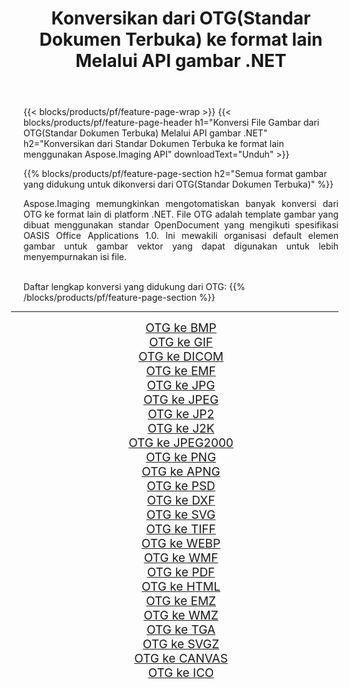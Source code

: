 ﻿---
title: Konversikan dari OTG(Standar Dokumen Terbuka) ke format lain Melalui API gambar .NET 
weight: 3920
url: /id/net/conversion/from/otg/ 
lang: id
langdirlevel: 2
locales: zh-hans,ja,it,ru,de,es,fr,nl,id,lt,pl,pt,vi,tr,ko,zh-hant,ar,hi,th,sv,cs,uk,he
description: Menggunakan Aspose.Imaging Anda dapat dengan mudah mengonversi dari OTG(Standar Dokumen Terbuka) ke format lain
---

{{< blocks/products/pf/feature-page-wrap >}}
{{< blocks/products/pf/feature-page-header h1="Konversi File Gambar dari OTG(Standar Dokumen Terbuka) Melalui API gambar .NET" h2="Konversikan dari Standar Dokumen Terbuka ke format lain menggunakan Aspose.Imaging API" downloadText="Unduh" >}}


{{% blocks/products/pf/feature-page-section  h2="Semua format gambar yang didukung untuk dikonversi dari OTG(Standar Dokumen Terbuka)" %}}
<p align=justify>Aspose.Imaging memungkinkan mengotomatiskan banyak konversi dari OTG ke format lain di platform .NET. File OTG adalah template gambar yang dibuat menggunakan standar OpenDocument yang mengikuti spesifikasi OASIS Office Applications 1.0. Ini mewakili organisasi default elemen gambar untuk gambar vektor yang dapat digunakan untuk lebih menyempurnakan isi file.</p>
<br/>
Daftar lengkap konversi yang didukung dari OTG:
{{% /blocks/products/pf/feature-page-section %}}
<div class="container-fluid productfamilypage bg-gray">
    <div class="convertypes bg-gray agp-content section">
        <div class="container">
		<hr style="margin-left:-20px;"/>
		<div class="row other-converters" style="gap: 10px;font-size: 19px;text-align:center;">
		    <div class='col-md-2 other-converter remove-lp remove-rp'><a href="/imaging/id/net/conversion/otg-to-bmp/" style="padding:15px;">OTG ke BMP</a></div><div class='col-md-2 other-converter remove-lp remove-rp'><a href="/imaging/id/net/conversion/otg-to-gif/" style="padding:15px;">OTG ke GIF</a></div><div class='col-md-2 other-converter remove-lp remove-rp'><a href="/imaging/id/net/conversion/otg-to-dicom/" style="padding:15px;">OTG ke DICOM</a></div><div class='col-md-2 other-converter remove-lp remove-rp'><a href="/imaging/id/net/conversion/otg-to-emf/" style="padding:15px;">OTG ke EMF</a></div><div class='col-md-2 other-converter remove-lp remove-rp'><a href="/imaging/id/net/conversion/otg-to-jpg/" style="padding:15px;">OTG ke JPG</a></div><div class='col-md-2 other-converter remove-lp remove-rp'><a href="/imaging/id/net/conversion/otg-to-jpeg/" style="padding:15px;">OTG ke JPEG</a></div><div class='col-md-2 other-converter remove-lp remove-rp'><a href="/imaging/id/net/conversion/otg-to-jp2/" style="padding:15px;">OTG ke JP2</a></div><div class='col-md-2 other-converter remove-lp remove-rp'><a href="/imaging/id/net/conversion/otg-to-j2k/" style="padding:15px;">OTG ke J2K</a></div><div class='col-md-2 other-converter remove-lp remove-rp'><a href="/imaging/id/net/conversion/otg-to-jpeg2000/" style="padding:15px;">OTG ke JPEG2000</a></div><div class='col-md-2 other-converter remove-lp remove-rp'><a href="/imaging/id/net/conversion/otg-to-png/" style="padding:15px;">OTG ke PNG</a></div><div class='col-md-2 other-converter remove-lp remove-rp'><a href="/imaging/id/net/conversion/otg-to-apng/" style="padding:15px;">OTG ke APNG</a></div><div class='col-md-2 other-converter remove-lp remove-rp'><a href="/imaging/id/net/conversion/otg-to-psd/" style="padding:15px;">OTG ke PSD</a></div><div class='col-md-2 other-converter remove-lp remove-rp'><a href="/imaging/id/net/conversion/otg-to-dxf/" style="padding:15px;">OTG ke DXF</a></div><div class='col-md-2 other-converter remove-lp remove-rp'><a href="/imaging/id/net/conversion/otg-to-svg/" style="padding:15px;">OTG ke SVG</a></div><div class='col-md-2 other-converter remove-lp remove-rp'><a href="/imaging/id/net/conversion/otg-to-tiff/" style="padding:15px;">OTG ke TIFF</a></div><div class='col-md-2 other-converter remove-lp remove-rp'><a href="/imaging/id/net/conversion/otg-to-webp/" style="padding:15px;">OTG ke WEBP</a></div><div class='col-md-2 other-converter remove-lp remove-rp'><a href="/imaging/id/net/conversion/otg-to-wmf/" style="padding:15px;">OTG ke WMF</a></div><div class='col-md-2 other-converter remove-lp remove-rp'><a href="/imaging/id/net/conversion/otg-to-pdf/" style="padding:15px;">OTG ke PDF</a></div><div class='col-md-2 other-converter remove-lp remove-rp'><a href="/imaging/id/net/conversion/otg-to-html/" style="padding:15px;">OTG ke HTML</a></div><div class='col-md-2 other-converter remove-lp remove-rp'><a href="/imaging/id/net/conversion/otg-to-emz/" style="padding:15px;">OTG ke EMZ</a></div><div class='col-md-2 other-converter remove-lp remove-rp'><a href="/imaging/id/net/conversion/otg-to-wmz/" style="padding:15px;">OTG ke WMZ</a></div><div class='col-md-2 other-converter remove-lp remove-rp'><a href="/imaging/id/net/conversion/otg-to-tga/" style="padding:15px;">OTG ke TGA</a></div><div class='col-md-2 other-converter remove-lp remove-rp'><a href="/imaging/id/net/conversion/otg-to-svgz/" style="padding:15px;">OTG ke SVGZ</a></div><div class='col-md-2 other-converter remove-lp remove-rp'><a href="/imaging/id/net/conversion/otg-to-canvas/" style="padding:15px;">OTG ke CANVAS</a></div><div class='col-md-2 other-converter remove-lp remove-rp'><a href="/imaging/id/net/conversion/otg-to-ico/" style="padding:15px;">OTG ke ICO</a></div>
                </div>
        </div>
    </div>
</div>
<br/>

